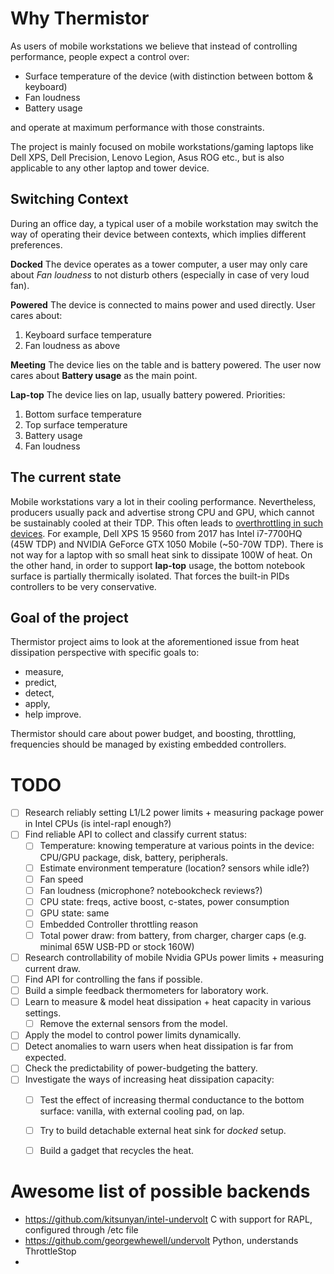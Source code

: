 # Why Thermistor

As users of mobile workstations we believe that instead of controlling performance, people expect a control over:

* Surface temperature of the device (with distinction between bottom & keyboard)
* Fan loudness
* Battery usage

and operate at maximum performance with those constraints.

The project is mainly focused on mobile workstations/gaming laptops like Dell XPS, Dell Precision, Lenovo Legion, Asus ROG etc., but is also applicable to any other laptop and tower device.

## Switching Context

During an office day, a typical user of a mobile workstation may switch the way of operating their device between contexts, which implies different preferences. 

**Docked** 
  The device operates as a tower computer, a user may only care about *Fan loudness* to not disturb others (especially in case of very loud fan).
  
**Powered**
  The device is connected to mains power and used directly. User cares about:
  1. Keyboard surface temperature
  2. Fan loudness as above

**Meeting**
  The device lies on the table and is battery powered. The user now cares about **Battery usage** as the main point.
  
**Lap-top**
  The device lies on lap, usually battery powered. Priorities:
  1. Bottom surface temperature
  2. Top surface temperature
  3. Battery usage
  4. Fan loudness


## The current state

Mobile workstations vary a lot in their cooling performance. Nevertheless, producers usually pack and advertise strong CPU and GPU, which cannot be sustainably cooled at their TDP. This often leads to [overthrottling in such devices](https://github.com/erpalma/throttled). For example, Dell XPS 15 9560 from 2017 has Intel i7-7700HQ (45W TDP) and NVIDIA GeForce GTX 1050 Mobile (~50-70W TDP). There is not way for a laptop with so small heat sink to dissipate 100W of heat. On the other hand, in order to support **lap-top** usage, the bottom notebook surface is partially thermically isolated. That forces the built-in PIDs controllers to be very conservative.

## Goal of the project

Thermistor project aims to look at the aforementioned issue from heat dissipation perspective with specific goals to:
  * measure,
  * predict,
  * detect,
  * apply,
  * help improve.

Thermistor should care about power budget, and boosting, throttling, frequencies should be managed by existing embedded controllers.

# TODO

- [ ] Research reliably setting L1/L2 power limits + measuring package power in Intel CPUs (is intel-rapl enough?)
- [ ] Find reliable API to collect and classify current status:
  - [ ] Temperature: knowing temperature at various points in the device: CPU/GPU package, disk, battery, peripherals.
  - [ ] Estimate environment temperature (location? sensors while idle?)
  - [ ] Fan speed
  - [ ] Fan loudness (microphone? notebookcheck reviews?)
  - [ ] CPU state: freqs, active boost, c-states, power consumption
  - [ ] GPU state: same
  - [ ] Embedded Controller throttling reason
  - [ ] Total power draw: from battery, from charger, charger caps (e.g. minimal 65W USB-PD or stock 160W)
- [ ] Research controllability of mobile Nvidia GPUs power limits + measuring current draw.
- [ ] Find API for controlling the fans if possible.
- [ ] Build a simple feedback thermometers for laboratory work.
- [ ] Learn to measure & model heat dissipation + heat capacity in various settings.
  - [ ]  Remove the external sensors from the model.
- [ ] Apply the model to control power limits dynamically.
- [ ] Detect anomalies to warn users when heat dissipation is far from expected.
- [ ] Check the predictability of power-budgeting the battery.
- [ ] Investigate the ways of increasing heat dissipation capacity:
  - [ ] Test the effect of increasing thermal conductance to the bottom surface: vanilla, with external cooling pad, on lap.
  - [ ] Try to build detachable external heat sink for *docked* setup.
  - [ ] Build a gadget that recycles the heat.


# Awesome list of possible backends
- https://github.com/kitsunyan/intel-undervolt C with support for RAPL, configured through /etc file
- https://github.com/georgewhewell/undervolt Python, understands ThrottleStop
- 
